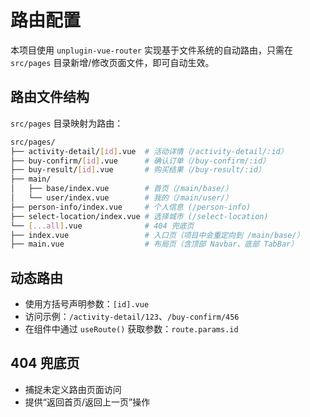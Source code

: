 # 路由配置

本项目使用 `unplugin-vue-router` 实现基于文件系统的自动路由，只需在 `src/pages` 目录新增/修改页面文件，即可自动生效。

## 路由文件结构

`src/pages` 目录映射为路由：

```bash
src/pages/
├── activity-detail/[id].vue  # 活动详情（/activity-detail/:id）
├── buy-confirm/[id].vue      # 确认订单（/buy-confirm/:id）
├── buy-result/[id].vue       # 购买结果（/buy-result/:id）
├── main/
│   ├── base/index.vue        # 首页（/main/base/）
│   └── user/index.vue        # 我的（/main/user/）
├── person-info/index.vue     # 个人信息 (/person-info)
├── select-location/index.vue # 选择城市 (/select-location)
└── [...all].vue              # 404 兜底页
├── index.vue                 # 入口页（项目中会重定向到 /main/base/）
├── main.vue                  # 布局页（含顶部 Navbar、底部 TabBar）
```

## 动态路由

- 使用方括号声明参数：`[id].vue`
- 访问示例：`/activity-detail/123`、`/buy-confirm/456`
- 在组件中通过 `useRoute()` 获取参数：`route.params.id`

## 404 兜底页

- 捕捉未定义路由页面访问
- 提供“返回首页/返回上一页”操作
